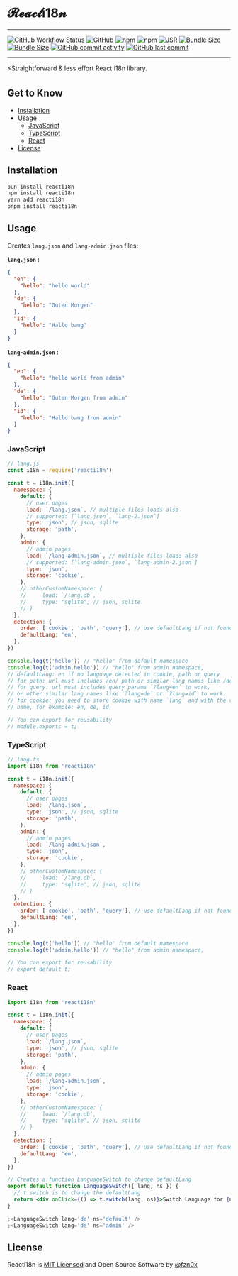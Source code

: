 # 𝓡𝓮𝓪𝓬𝓽i18𝓷

<hr />

[![GitHub Workflow Status](https://img.shields.io/github/actions/workflow/status/fzn0x/reacti18n/ci.yml?branch=main)](https://github.com/fzn0x/reacti18n/actions)
[![GitHub](https://img.shields.io/github/license/fzn0x/reacti18n)](https://github.com/fzn0x/reacti18n/blob/main/LICENSE)
[![npm](https://img.shields.io/npm/v/reacti18n)](https://www.npmjs.com/package/reacti18n)
[![npm](https://img.shields.io/npm/dm/reacti18n)](https://www.npmjs.com/package/reacti18n)
[![JSR](https://jsr.io/badges/@fzn0x/reacti18n)](https://jsr.io/@fzn0x/reacti18n)
[![Bundle Size](https://img.shields.io/bundlephobia/min/reacti18n)](https://bundlephobia.com/result?p=reacti18n)
[![Bundle Size](https://img.shields.io/bundlephobia/minzip/reacti18n)](https://bundlephobia.com/result?p=reacti18n)
[![GitHub commit activity](https://img.shields.io/github/commit-activity/m/fzn0x/reacti18n)](https://github.com/fzn0x/reacti18n/pulse)
[![GitHub last commit](https://img.shields.io/github/last-commit/fzn0x/reacti18n)](https://github.com/fzn0x/reacti18n/commits/main)

<hr />

⚡Straightforward & less effort React i18n library.

## Get to Know

- [Installation](#installation)
- [Usage](#usage)
  - [JavaScript](#javascript)
  - [TypeScript](#typescript)
  - [React](#react)
- [License](#license)

## Installation

```sh
bun install reacti18n
npm install reacti18n
yarn add reacti18n
pnpm install reacti18n
```

## Usage

Creates `lang.json` and `lang-admin.json` files:

**`lang.json` :**

```json
{
  "en": {
    "hello": "hello world"
  },
  "de": {
    "hello": "Guten Morgen"
  },
  "id": {
    "hello": "Hallo bang"
  }
}
```

**`lang-admin.json` :**

```json
{
  "en": {
    "hello": "hello world from admin"
  },
  "de": {
    "hello": "Guten Morgen from admin"
  },
  "id": {
    "hello": "Hallo bang from admin"
  }
}
```

### JavaScript

```js
// lang.js
const i18n = require('reacti18n')

const t = i18n.init({
  namespace: {
    default: {
      // user pages
      load: `/lang.json`, // multiple files loads also
      // supported: [`lang.json`, `lang-2.json`]
      type: 'json', // json, sqlite
      storage: 'path',
    },
    admin: {
      // admin pages
      load: `/lang-admin.json`, // multiple files loads also
      // supported: [`lang-admin.json`, `lang-admin-2.json`]
      type: 'json',
      storage: 'cookie',
    },
    // otherCustomNamespace: {
    //     load: `/lang.db`,
    //     type: 'sqlite', // json, sqlite
    // }
  },
  detection: {
    order: ['cookie', 'path', 'query'], // use defaultLang if not found
    defaultLang: 'en',
  },
})

console.log(t('hello')) // "hello" from default namespace
console.log(t('admin.hello')) // "hello" from admin namespace,
// defaultLang: en if no language detected in cookie, path or query
// for path: url must includes /en/ path or similar lang names like /de/ path to be recognized
// for query: url must includes query params `?lang=en` to work,
// or other similar lang names like `?lang=de` or `?lang=id` to work.
// for cookie: you need to store cookie with name `lang` and with the value of current lang
// name, for example: en, de, id

// You can export for reusability
// module.exports = t;
```

### TypeScript

```js
// lang.ts
import i18n from 'reacti18n'

const t = i18n.init({
  namespace: {
    default: {
      // user pages
      load: `/lang.json`,
      type: 'json', // json, sqlite
      storage: 'path',
    },
    admin: {
      // admin pages
      load: `/lang-admin.json`,
      type: 'json',
      storage: 'cookie',
    },
    // otherCustomNamespace: {
    //     load: `/lang.db`,
    //     type: 'sqlite', // json, sqlite
    // }
  },
  detection: {
    order: ['cookie', 'path', 'query'], // use defaultLang if not found
    defaultLang: 'en',
  },
})

console.log(t('hello')) // "hello" from default namespace
console.log(t('admin.hello')) // "hello" from admin namespace,

// You can export for reusability
// export default t;
```

### React

```jsx
import i18n from 'reacti18n'

const t = i18n.init({
  namespace: {
    default: {
      // user pages
      load: `/lang.json`,
      type: 'json', // json, sqlite
      storage: 'path',
    },
    admin: {
      // admin pages
      load: `/lang-admin.json`,
      type: 'json',
      storage: 'cookie',
    },
    // otherCustomNamespace: {
    //     load: `/lang.db`,
    //     type: 'sqlite', // json, sqlite
    // }
  },
  detection: {
    order: ['cookie', 'path', 'query'], // use defaultLang if not found
    defaultLang: 'en',
  },
})

// Creates a function LanguageSwitch to change defaultLang
export default function LanguageSwitch({ lang, ns }) {
  // t.switch is to change the defaultLang
  return <div onClick={() => t.switch(lang, ns)}>Switch Language for {ns}</div>
}

;<LanguageSwitch lang='de' ns='default' />
;<LanguageSwitch lang='de' ns='admin' />
```

## License

Reacti18n is [MIT Licensed](./LICENSE) and Open Source Software by [@fzn0x](https://github.com/fzn0x)
